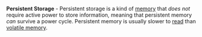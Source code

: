 **Persistent Storage** - Persistent storage is a kind of [memory](/docs/Glossary/Memory) that *does not* require active power to store information, meaning that persistent memory *can* survive a power cycle. Persistent memory is usually slower to [read](docs/Glossary/Read.md) than [volatile memory](docs/Glossary/Volatile%20Memory.md).

